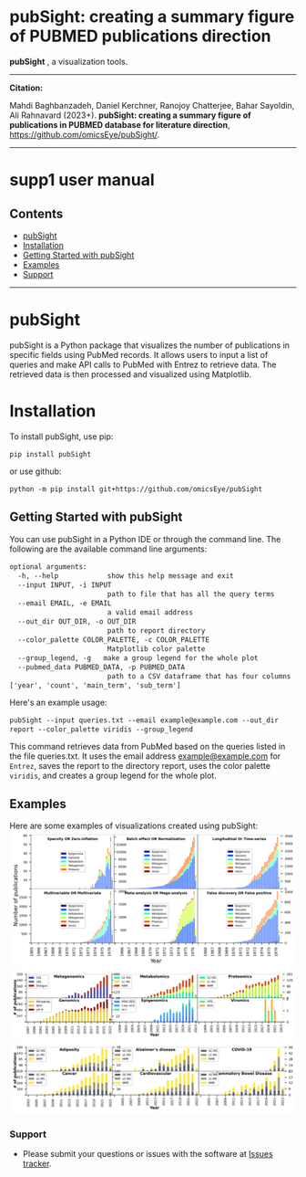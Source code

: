 # pubSight: creating a summary figure of PUBMED publications direction #

**pubSight** , a visualization tools.

---
**Citation:**


Mahdi Baghbanzadeh, Daniel Kerchner, Ranojoy Chatterjee, Bahar Sayoldin, Ali Rahnavard (2023+).
**pubSight: creating a summary figure of publications in PUBMED database for literature direction**,
https://github.com/omicsEye/pubSight/.

---
# supp1 user manual

## Contents ##
* [pubSight](#pubsight)
* [Installation](#installation)
* [Getting Started with pubSight](#getting-started-with-pubsight)
* [Examples](#examples)
* [Support](#support)
------------------------------------------------------------------------------------------------------------------------------
# pubSight #
pubSight is a Python package that visualizes the number of publications in specific fields using PubMed records.
It allows users to input a list of queries and make API calls to PubMed with Entrez to retrieve data.
The retrieved data is then processed and visualized using Matplotlib.

# Installation #
To install pubSight, use pip:
```commandline
pip install pubSight
```
or use github:
```commandline
python -m pip install git+https://github.com/omicsEye/pubSight
```

## Getting Started with pubSight ##
You can use pubSight in a Python IDE or through the command line.
The following are the available command line arguments:
```commandline
optional arguments:
  -h, --help            show this help message and exit
  --input INPUT, -i INPUT
                        path to file that has all the query terms
  --email EMAIL, -e EMAIL
                        a valid email address
  --out_dir OUT_DIR, -o OUT_DIR
                        path to report directory
  --color_palette COLOR_PALETTE, -c COLOR_PALETTE
                        Matplotlib color palette
  --group_legend, -g   make a group legend for the whole plot
  --pubmed_data PUBMED_DATA, -p PUBMED_DATA
                        path to a CSV dataframe that has four columns ['year', 'count', 'main_term', 'sub_term']
```
Here's an example usage:
```commandline
pubSight --input queries.txt --email example@example.com --out_dir report --color_palette viridis --group_legend
```
This command retrieves data from PubMed based on the queries listed in the file queries.txt. It uses the email 
address example@example.com for `Entrez`, saves the report to the directory report,
uses the color palette `viridis`, and creates a group legend for the whole plot.

## Examples ##
Here are some examples of visualizations created using pubSight:
![alt text](https://github.com/omicsEye/pubSight/blob/main/img/Figure_2.png)
![alt text](https://github.com/omicsEye/pubSight/blob/main/img/SFig1.png)
![alt text](https://github.com/omicsEye/pubSight/blob/main/img/supp1.png)


### Support ###

* Please submit your questions or issues with the software at [Issues tracker](https://github.com/omicsEye/pubSight/issues).
